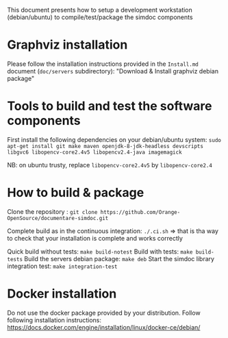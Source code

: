 This document presents how to setup a development workstation (debian/ubuntu) to compile/test/package the simdoc components

# Graphviz installation
Please follow the installation instructions provided in the `Install.md` document (`doc/servers` subdirectory): "Download & Install graphviz debian package"

# Tools to build and test the software components

First install the following dependencies on your debian/ubuntu system: `sudo apt-get install git make maven openjdk-8-jdk-headless devscripts libgvc6 libopencv-core2.4v5 libopencv2.4-java imagemagick`

NB: on ubuntu trusty, replace `libopencv-core2.4v5` by `libopencv-core2.4`

# How to build & package

Clone the repository : `git clone https://github.com/Orange-OpenSource/documentare-simdoc.git`

Complete build as in the continuous integration: `./.ci.sh`
=> that is tha way to check that your installation is complete and works correctly

Quick build without tests: `make build-notest`
Build with tests: `make build-tests`
Build the servers debian package: `make deb`
Start the simdoc library integration test: `make integration-test`

# Docker installation

Do not use the docker package provided by your distribution. Follow following installation instructions: https://docs.docker.com/engine/installation/linux/docker-ce/debian/
